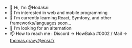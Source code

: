 - 👋 Hi, I’m @Hodakai
- 👀 I’m interested in web and mobile programming
- 🌱 I’m currently learning React, Symfony, and other frameworks/languages soon...
- 💞️ I’m looking for an alternation
- 📫 How to reach me : Discord -> HowBaka #0002 / Mail -> thomas.gravy@epsi.fr

<!---
Hodakai/Hodakai is a ✨ special ✨ repository because its `README.md` (this file) appears on your GitHub profile.
You can click the Preview link to take a look at your changes.
--->
